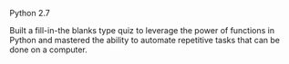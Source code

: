 Python 2.7

Built a fill-in-the blanks type quiz to leverage the power of functions in Python and mastered the ability to automate repetitive tasks that can be done on a computer.